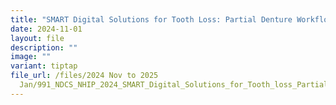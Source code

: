 ```yaml
---
title: "SMART Digital Solutions for Tooth Loss: Partial Denture Workflow Innovation"
date: 2024-11-01
layout: file
description: ""
image: ""
variant: tiptap
file_url: /files/2024 Nov to 2025
  Jan/991_NDCS_NHIP_2024_SMART_Digital_Solutions_for_Tooth_loss_Partial_Denture_Workflow_Innovation.pdf
---
```

